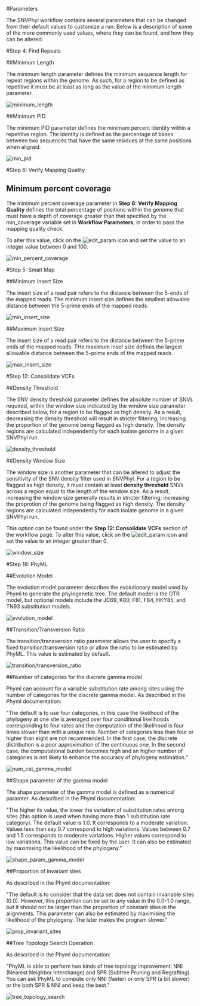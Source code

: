 #Parameters

The SNVPhyl workflow contains several parameters that can be changed from their default values to customize a run. Below is a description of some of the more commonly used values, where they can be found, and how they can be altered:

#Step 4: Find Repeats

##Minimum Length

The minimum length parameter defines the minimum sequence length for repeat regions within the genome.  As such, for a region to be defined as repetitive it must be at least as long as the value of the minimum length parameter.
 
![minimum_length][]

##Minimum PID

The minimum PID parameter defines the minimum percent identity within a repetitive region.  The identity is defined as the percentage of bases between two sequences that have the same residues at the same positions when aligned.

![min_pid][]

#Step 6: Verify Mapping Quality

## Minimum percent coverage

The minimum percent coverage parameter in **Step 6: Verify Mapping Quality** defines the total percentage of positions within the genome that must have a depth of coverage greater than that specified by the min_coverage variable set in **Workflow Parameters**, in order to pass the mapping quality check.    

To alter this value, click on the ![edit_param][] icon and set the value to an integer value between 0 and 100.

![min_percent_coverage][]

#Step 5: Smalt Map

##Minimum Insert Size

The insert size of a read pair refers to the distance between the 5-ends of the mapped reads.  The minimum insert size defines the smallest allowable distance between the 5-prime ends of the mapped reads.

![min_insert_size][]

##Maximum Insert Size

The insert size of a read pair refers to the distance between the 5-prime ends of the mapped reads.  THe maximum inser size defines the largest allowable distance between the 5-prime ends of the mapped reads.

![max_insert_size][]

#Step 12: Consolidate VCFs

##Density Threshold 

The SNV density threshold parameter defines the absolute number of SNVs required, within the window size indicated by the window size parameter described below, for a region to be flagged as high density.  As a result, decreasing the density threshold will result in stricter filtering; increasing the proportion of the genome being flagged as high density. The density regions are calculated independently for each isolate genome in a given SNVPhyl run. 

![density_threshold][]

##Density Window Size

The window size is another parameter that can be altered to adjust the sensitivity of the SNV density filter used in SNVPhyl.  For a region to be flagged as high density, it must contain at least **density threshold** SNVs across a region equal to the length of the window size.  As a result, increasing the window size generally results in stricter filtering; increasing the proprotion of the genome being flagged as high density.  The density regions are calculated independently for each isolate genome in a given SNVPhyl run.

This option can be found under the **Step 12: Consolidate VCFs** section of the workflow page. To alter this value, click on the ![edit_param][] icon and set the value to an integer greater than 0.  

![window_size][]

#Step 18: PhyML

##Evolution Model

The evolution model parameter describes the evolutionary model used by Phyml to generate the phylogenetic tree.  The default model is the GTR model, but optional models include the JC69, K80, F81, F84, HKY85, and TN93 substitution models. 

![evolution_model][]

##Transition/Transversion Ratio

The transition/transversion ratio parameter allows the user to specify a fixed transition/transversion ratio or allow the ratio to be estimated by PhyML.  This value is estimated by default. 

![transition/transversion_ratio][]

##Number of categories for the discrete gamma model

Phyml can account for a variable substitution rate among sites using the number of categories for the discrete gamma model.  As described in the Phyml documentation:

 "The default is to use four categories, in this case the likelihood of the phylogeny at one site is averaged over four conditional likelihoods corresponding to four rates and the computation of the likelihood is four times slower than with a unique rate. Number of categories less than four or higher than eight are not recommended. In the first case, the discrete distribution is a poor approximation of the continuous one. In the second case, the computational burden becomes high and an higher number of categories is not likely to enhance the accuracy of phylogeny estimation."   

![num_cat_gamma_model][]

##Shape parameter of the gamma model

The shape parameter of the gamma model is defined as a numerical paramter.  As described in the Phyml documentation:

"The higher its value, the lower the variation of substitution rates among sites (this option is used when having more than 1 substitution rate category). The default value is 1.0. It corresponds to a moderate variation. Values less than say 0.7 correspond to high variations. Values between 0.7 and 1.5 corresponds to moderate variations. Higher values correspond to low variations. This value can be fixed by the user. It can also be estimated by maximising the likelihood of the phylogeny."

![shape_param_gamma_model][]

##Proportion of invariant sites

As described in the Phyml documentation:

"The default is to consider that the data set does not contain invariable sites (0.0). However, this proportion can be set to any value in the 0.0-1.0 range, but it should not be larger than the proportion of constant sites in the alignments. This parameter can also be estimated by maximising the likelihood of the phylogeny. The later makes the program slower."

![prop_invariant_sites][]

##Tree Topology Search Operation

As described in the Phyml documentation:

"PhyML is able to perform two kinds of tree topology improvement: NNI (Nearest Neighbor Interchange) and SPR (Subtree Pruning and Regrafting). You can ask PhyML to compute only NNI (faster) or only SPR (a bit slower) or the both SPR & NNI and keep the best."

![tree_topology_search][]

[minimum_length]: images/minimum_length.png
[min_pid]: images/min_pid.png
[min_insert_size]: images/min_insert_size.png
[max_insert_size]: images/max_insert_size.png
[evolution_model]: images/evolution_model.png
[transition/transversion_ratio]: images/transition_transversion_ratio.png
[num_cat_gamma_model]: images/num_cat_gamma_model.png
[shape_param_gamma_model]: images/shape_param_gamma_model.png
[prop_invariant_sites]: images/prop_invariant_sites.png
[tree_topology_search]: images/tree_topology_search.png
[min_percent_coverage]: images/min_percent_coverage.png
[window_size]: images/window_size.png
[density_threshold]: images/density_threshold.png
[edit_param]: images/edit_param.png  
